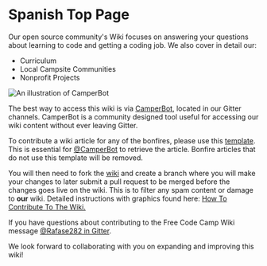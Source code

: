 # Spanish Top Page
Our open source community's Wiki focuses on answering your questions about learning to code and getting a coding job. We also cover in detail our:
- Curriculum
- Local Campsite Communities
- Nonprofit Projects

![An illustration of CamperBot](http://i.imgur.com/gyJwzkx.png)

The best way to access this wiki is via [CamperBot](camperbot), located in our Gitter channels. CamperBot is a community designed tool useful for accessing our wiki content without ever leaving Gitter.

To contribute a wiki article for any of the bonfires, please use this [template](Bonfire-Wiki-Template). This is essential for [@CamperBot](https://github.com/camperbot) to retrieve the article. Bonfire articles that do not use this template will be removed.

You will then need to fork the [wiki](https://github.com/FreeCodeCamp/wiki) and create a branch where you will make your changes to later submit a pull request to be merged before the changes goes live on the wiki. This is to filter any spam content or damage to **our** wiki. Detailed instructions with graphics found here: [How To Contribute To The Wiki.](Wiki-Contribute-Local-GUI)

If you have questions about contributing to the Free Code Camp Wiki message [@Rafase282 in Gitter](https://gitter.im/Rafase282).

We look forward to collaborating with you on expanding and improving this wiki!
